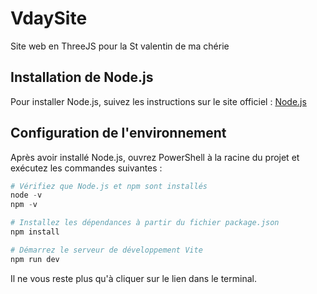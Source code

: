# VdaySite
Site web en ThreeJS pour la St valentin de ma chérie 

## Installation de Node.js
Pour installer Node.js, suivez les instructions sur le site officiel : [Node.js](https://nodejs.org/)

## Configuration de l'environnement
Après avoir installé Node.js, ouvrez PowerShell à la racine du projet et exécutez les commandes suivantes :

```powershell
# Vérifiez que Node.js et npm sont installés
node -v
npm -v

# Installez les dépendances à partir du fichier package.json
npm install

# Démarrez le serveur de développement Vite
npm run dev
```

Il ne vous reste plus qu'à cliquer sur le lien dans le terminal. 